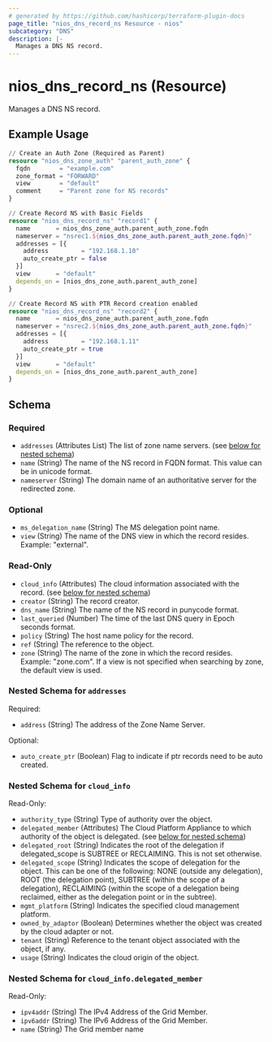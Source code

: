 ```yaml
---
# generated by https://github.com/hashicorp/terraform-plugin-docs
page_title: "nios_dns_record_ns Resource - nios"
subcategory: "DNS"
description: |-
  Manages a DNS NS record.
---
```


# nios_dns_record_ns (Resource)

Manages a DNS NS record.

## Example Usage

```terraform
// Create an Auth Zone (Required as Parent)
resource "nios_dns_zone_auth" "parent_auth_zone" {
  fqdn        = "example.com"
  zone_format = "FORWARD"
  view        = "default"
  comment     = "Parent zone for NS records"
}

// Create Record NS with Basic Fields
resource "nios_dns_record_ns" "record1" {
  name       = nios_dns_zone_auth.parent_auth_zone.fqdn
  nameserver = "nsrec1.${nios_dns_zone_auth.parent_auth_zone.fqdn}"
  addresses = [{
    address         = "192.168.1.10"
    auto_create_ptr = false
  }]
  view       = "default"
  depends_on = [nios_dns_zone_auth.parent_auth_zone]
}

// Create Record NS with PTR Record creation enabled
resource "nios_dns_record_ns" "record2" {
  name       = nios_dns_zone_auth.parent_auth_zone.fqdn
  nameserver = "nsrec2.${nios_dns_zone_auth.parent_auth_zone.fqdn}"
  addresses = [{
    address         = "192.168.1.11"
    auto_create_ptr = true
  }]
  view       = "default"
  depends_on = [nios_dns_zone_auth.parent_auth_zone]
}
```

<!-- schema generated by tfplugindocs -->
## Schema

### Required

- `addresses` (Attributes List) The list of zone name servers. (see [below for nested schema](#nestedatt--addresses))
- `name` (String) The name of the NS record in FQDN format. This value can be in unicode format.
- `nameserver` (String) The domain name of an authoritative server for the redirected zone.

### Optional

- `ms_delegation_name` (String) The MS delegation point name.
- `view` (String) The name of the DNS view in which the record resides. Example: "external".

### Read-Only

- `cloud_info` (Attributes) The cloud information associated with the record. (see [below for nested schema](#nestedatt--cloud_info))
- `creator` (String) The record creator.
- `dns_name` (String) The name of the NS record in punycode format.
- `last_queried` (Number) The time of the last DNS query in Epoch seconds format.
- `policy` (String) The host name policy for the record.
- `ref` (String) The reference to the object.
- `zone` (String) The name of the zone in which the record resides. Example: "zone.com". If a view is not specified when searching by zone, the default view is used.

<a id="nestedatt--addresses"></a>
### Nested Schema for `addresses`

Required:

- `address` (String) The address of the Zone Name Server.

Optional:

- `auto_create_ptr` (Boolean) Flag to indicate if ptr records need to be auto created.


<a id="nestedatt--cloud_info"></a>
### Nested Schema for `cloud_info`

Read-Only:

- `authority_type` (String) Type of authority over the object.
- `delegated_member` (Attributes) The Cloud Platform Appliance to which authority of the object is delegated. (see [below for nested schema](#nestedatt--cloud_info--delegated_member))
- `delegated_root` (String) Indicates the root of the delegation if delegated_scope is SUBTREE or RECLAIMING. This is not set otherwise.
- `delegated_scope` (String) Indicates the scope of delegation for the object. This can be one of the following: NONE (outside any delegation), ROOT (the delegation point), SUBTREE (within the scope of a delegation), RECLAIMING (within the scope of a delegation being reclaimed, either as the delegation point or in the subtree).
- `mgmt_platform` (String) Indicates the specified cloud management platform.
- `owned_by_adaptor` (Boolean) Determines whether the object was created by the cloud adapter or not.
- `tenant` (String) Reference to the tenant object associated with the object, if any.
- `usage` (String) Indicates the cloud origin of the object.

<a id="nestedatt--cloud_info--delegated_member"></a>
### Nested Schema for `cloud_info.delegated_member`

Read-Only:

- `ipv4addr` (String) The IPv4 Address of the Grid Member.
- `ipv6addr` (String) The IPv6 Address of the Grid Member.
- `name` (String) The Grid member name
